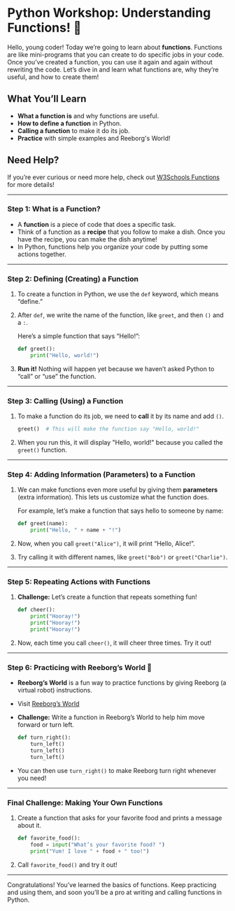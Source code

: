 
# Python Workshop: Understanding Functions! 🐍

Hello, young coder! Today we’re going to learn about **functions**. Functions are like mini-programs that you can create to do specific jobs in your code. Once you’ve created a function, you can use it again and again without rewriting the code. Let’s dive in and learn what functions are, why they’re useful, and how to create them!

## What You’ll Learn
- **What a function is** and why functions are useful.
- **How to define a function** in Python.
- **Calling a function** to make it do its job.
- **Practice** with simple examples and Reeborg's World!

## Need Help?
If you’re ever curious or need more help, check out [W3Schools Functions](https://www.w3schools.com/python/python_functions.asp) for more details!

---

### Step 1: What is a Function?

- A **function** is a piece of code that does a specific task. 
- Think of a function as a **recipe** that you follow to make a dish. Once you have the recipe, you can make the dish anytime!
- In Python, functions help you organize your code by putting some actions together.

---

### Step 2: Defining (Creating) a Function

1. To create a function in Python, we use the `def` keyword, which means “define.”
2. After `def`, we write the name of the function, like `greet`, and then `()` and a `:`.

   Here’s a simple function that says “Hello!”:

   ```python
   def greet():
       print("Hello, world!")
   ```

3. **Run it!** Nothing will happen yet because we haven’t asked Python to “call” or “use” the function.

---

### Step 3: Calling (Using) a Function

1. To make a function do its job, we need to **call** it by its name and add `()`.
   
   ```python
   greet()  # This will make the function say "Hello, world!"
   ```

2. When you run this, it will display "Hello, world!" because you called the `greet()` function.

---

### Step 4: Adding Information (Parameters) to a Function

1. We can make functions even more useful by giving them **parameters** (extra information). This lets us customize what the function does.
   
   For example, let’s make a function that says hello to someone by name:
   ```python
   def greet(name):
       print("Hello, " + name + "!")
   ```
2. Now, when you call `greet("Alice")`, it will print “Hello, Alice!”.
3. Try calling it with different names, like `greet("Bob")` or `greet("Charlie")`.

---

### Step 5: Repeating Actions with Functions

1. **Challenge:** Let’s create a function that repeats something fun!

   ```python
   def cheer():
       print("Hooray!")
       print("Hooray!")
       print("Hooray!")
   ```
2. Now, each time you call `cheer()`, it will cheer three times. Try it out!

---

### Step 6: Practicing with Reeborg’s World 🐍

- **Reeborg’s World** is a fun way to practice functions by giving Reeborg (a virtual robot) instructions.
- Visit [Reeborg’s World](https://reeborg.ca/reeborg.html?lang=en&mode=python&menu=worlds%2Fmenus%2Freeborg_intro_en.json&name=Hurdle%201&url=worlds%2Ftutorial_en%2Fhurdle1.json)
- **Challenge:** Write a function in Reeborg’s World to help him move forward or turn left.

   ```python
   def turn_right():
       turn_left()
       turn_left()
       turn_left()
   ```
- You can then use `turn_right()` to make Reeborg turn right whenever you need!

---

### Final Challenge: Making Your Own Functions

1. Create a function that asks for your favorite food and prints a message about it.
   ```python
   def favorite_food():
       food = input("What’s your favorite food? ")
       print("Yum! I love " + food + " too!")
   ```

2. Call `favorite_food()` and try it out!

---

Congratulations! You’ve learned the basics of functions. Keep practicing and using them, and soon you’ll be a pro at writing and calling functions in Python.

